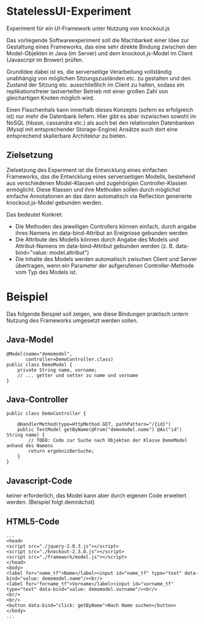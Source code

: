 StatelessUI-Experiment
======================

Experiment für ein UI-Framework unter Nutzung von knockout.js

Das vorliegende Softwareexperiment soll die Machbarkeit einer Idee zur Gestaltung eines Frameworks,
das eine sehr direkte Bindung zwischen den Model-Objekten in Java (im Server) und dem knockout.js-Model
im Client (Javascript im Brower) prüfen.

Grundidee dabei ist es, die serverseitige Verarbeitung vollständig unabhängig von möglichen Sitzungszuständen etc.
zu gestalten und den Zustand der Sitzung etc. ausschließlich im Client zu halten, sodass ein replikationsfreier
lastverteilter Betrieb mit einer großen Zahl von gleichartigen Knoten möglich wird.

Einen Flaschenhals kann innerhalb dieses Konzepts (sofern es erfolgreich ist) nur mehr die Datenbank liefern.
Hier gibt es aber inzwischen sowohl im NoSQL (hbase, cassandra etc.) als auch bei den relationalen Datenbanken
(Mysql mit entsprechender Storage-Engine) Ansätze auch dort eine entsprechend skalierbare Architektur zu bieten.

Zielsetzung
-----------

Zielsetzung des Experiment ist die Entwicklung eines einfachen Frameworks, das die Entwicklung eines 
serverseitigen Modells, bestehend aus verschiedenen Model-Klassen und zugehörigen Controller-Klassen
ermöglicht. Diese Klassen und ihre Methoden sollen durch möglichst einfache Annotationen an
das dann automatisch via Reflection generierte knockout.js-Model gebunden werden.

Das bedeutet Konkret: 
* Die Methoden des jeweiligen Controllers können einfach, durch angabe ihres Namens im data-bind-Attribut an Ereignisse gebunden werden
* Die Attribute des Modells können durch Angabe des Models und Attribut-Namens im data-bind-Attribut gebunden werden (z. B. data-bind="value: model.attribut") 
* Die Inhalte des Models werden automatisch zwischen Client und Server übertragen, wenn ein Parameter
  der aufgerufenen Controller-Methode vom Typ des Models ist.
  
Beispiel
========

Das folgende Beispiel soll zeigen, wie diese Bindungen praktisch untern Nutzung des Frameworks umgesetzt werden sollen.

Java-Model
----------

	@Model(name="demomodel", 
    	   controller=DemoController.class)
	public class DemoModel {
		private String name, vorname;
		// ... getter und setter zu name und vorname
	}

Java-Controller
---------------

	public class DemoController {
	
		@HandlerMethod(type=HttpMethod.GET, pathPattern="/{id}")
		public TestModel getByName(@From("demomodel.name") @As("id") String name) {
			// TODO: Code zur Suche nach Objekten der Klasse DemoModel anhand des Namens	
			return ergebnisDerSuche;
		}
	}	

Javascript-Code
---------------

keiner erforderlich, das Model kann aber durch eigenen Code erweitert werden.
(Beispiel folgt demnächst)

HTML5-Code
----------

	...
	<head>
	<script src="./jquery-2.0.3.js"></script>
	<script src="./knockout-2.3.0.js"></script>
	<script src="./framework/model.js"></script>
	</head>
	<body>
	<label for="name_tf">Name</label><input id="name_tf" type="text" data-bind="value: demomodel.name"/><br/>
	<label for="forname_tf">Vorname</label><input id="vorname_tf" type="text" data-bind="value: demomodel.vorname"/><br/>
	<br/>
	<br/>
	<button data-bind="click: getByName">Nach Name suchen</button>
	</body>
	...